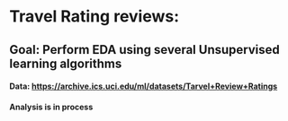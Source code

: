 # Travel Rating reviews:

## Goal: Perform EDA using several Unsupervised learning algorithms

#### Data: https://archive.ics.uci.edu/ml/datasets/Tarvel+Review+Ratings

#### Analysis is in process
